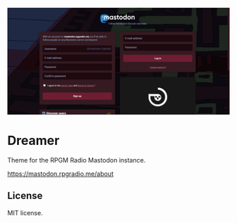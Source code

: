 ![screenshot](./screenshot.png)
# Dreamer
Theme for the RPGM Radio Mastodon instance.

https://mastodon.rpgradio.me/about

## License
MIT license.
